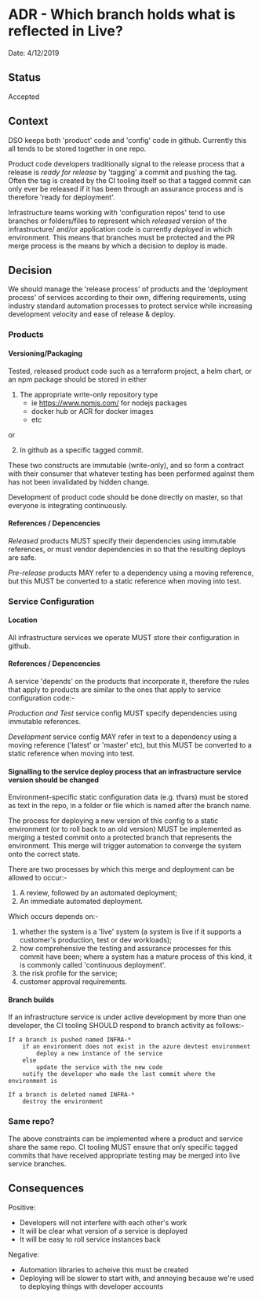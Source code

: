 # ADR - Which branch holds what is reflected in Live?

Date: 4/12/2019

## Status

Accepted

## Context

DSO keeps both 'product' code and 'config' code in github. Currently this all tends to be stored together in one repo.

Product code developers traditionally signal to the release process that a release is _ready for release_ by 'tagging' a commit and pushing the tag. Often the tag is created by the CI tooling itself so that a tagged commit can only ever be released if it has been through an assurance process and is therefore 'ready for deployment'.

Infrastructure teams working with 'configuration repos' tend to use branches or folders/files to represent which _released_ version of the infrastructure/ and/or application code is currently _deployed_ in which environment. This means that branches must be protected and the PR merge process is the means by which a decision to deploy is made.  

## Decision

We should manage the 'release process' of products and the 'deployment process' of services according to their own, differing requirements, using industry standard automation processes to protect service while increasing development velocity and ease of release & deploy. 

### Products

#### Versioning/Packaging

Tested, released product code such as a terraform project, a helm chart, or an npm package should be stored in either 

1) The appropriate write-only repository type
	- ie https://www.npmjs.com/ for nodejs packages
	- docker hub or ACR for docker images
	- etc

or 

2) In github as a specific tagged commit.
	
These two constructs are immutable (write-only), and so form a contract with their consumer that whatever testing has been performed against them has not been invalidated by hidden change. 

Development of product code should be done directly on master, so that everyone is integrating continuously.

#### References / Depencencies

*Released* products MUST specify their dependencies using immutable references, or must vendor dependencies in so that the resulting deploys are safe.

*Pre-release* products MAY refer to a dependency using a moving reference, but this MUST be converted to a static reference when moving into test.

### Service Configuration

#### Location

All infrastructure services we operate MUST store their configuration in github.

#### References / Depencencies

A service 'depends' on the products that incorporate it, therefore the rules that apply to products are similar to the ones that apply to service configuration code:-

*Production and Test* service config MUST specify dependencies using immutable references.

*Development* service config MAY refer in text to a dependency using a moving reference ('latest' or 'master' etc), but this MUST be converted to a static reference when moving into test.

#### Signalling to the service deploy process that an infrastructure service version should be changed

Environment-specific static configuration data (e.g. tfvars) must be stored as text in the repo, in a folder or file which is named after the branch name.

The process for deploying a new version of this config to a static environment (or to roll back to an old version) MUST be implemented as merging a tested commit onto a protected branch that represents the environment. This merge will trigger automation to converge the system onto the correct state.

There are two processes by which this merge and deployment can be allowed to occur:-

1) A review, followed by an automated deployment;
2) An immediate automated deployment.

Which occurs depends on:-

1) whether the system is a 'live' system (a system is live if it supports a customer's production, test or dev workloads);
2) how comprehensive the testing and assurance processes for this commit have been; 
	where a system has a mature process of this kind, it is commonly called 'continuous deployment'.
3) the risk profile for the service;
4) customer approval requirements.


#### Branch builds

If an infrastructure service is under active development by more than one developer, the CI tooling SHOULD respond to branch activity as follows:-

```
If a branch is pushed named INFRA-*
	if an environment does not exist in the azure devtest environment
		deploy a new instance of the service
	else
		update the service with the new code
	notify the developer who made the last commit where the environment is

If a branch is deleted named INFRA-*
	destroy the environment
```

### Same repo?

The above constraints can be implemented where a product and service share the same repo. CI tooling MUST ensure that only specific tagged commits that have received appropriate testing may be merged into live service branches.

## Consequences

Positive:
- Developers will not interfere with each other's work
- It will be clear what version of a service is deployed
- It will be easy to roll service instances back

Negative:
- Automation libraries to acheive this must be created
- Deploying will be slower to start with, and annoying because we're used to deploying things with developer accounts
